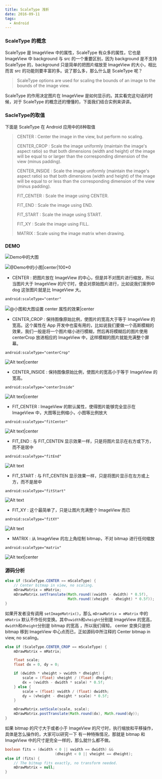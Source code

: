 ```yaml
---
title: ScaleType 浅析
date: 2016-09-11
tags:
  - Android
---
```

### ScaleType 的概念
ScaleType 是 ImageView 中的属性，ScaleType 有众多的属性，它也是 ImageView 中 background 与 src 的一个重要区别，因为 background 是不支持 ScaleType 的，background 只是简单的把图片缩放至 ImageView 的大小，相比而言 src 的功能则要丰富的多。说了那么多，那么什么是 ScaleType 呢？

>ScaleType options are used for scaling the bounds of an image to the bounds of the image view.

ScaleType 的作用决定图片在 ImageView 是如何显示的。其实看完这句话的时候，对于 ScaleType 的概念还的懵懂的，下面我们结合实例来讲讲。
<!--more-->
### SacleType的取值
下面是 ScaleType 在 Android 应用中的8种取值
>CENTER : Center the image in the view, but perform no scaling. 
>
>CENTER_CROP : Scale the image uniformly (maintain the image's aspect ratio) so that both dimensions (width and height) of the image will be equal to or larger than the corresponding dimension of the view (minus padding). 
>
>CENTER_INSIDE : Scale the image uniformly (maintain the image's aspect ratio) so that both dimensions (width and height) of the image will be equal to or less than the corresponding dimension of the view (minus padding). 
>
>FIT_CENTER : Scale the image using CENTER. 
>
>FIT_END : Scale the image using END. 
>
>FIT_START : Scale the image using START. 
>
>FIT_XY : Scale the image using FILL. 
>
>MATRIX : Scale using the image matrix when drawing. 



### DEMO
![Demo中的大图](/images/dog.png)

![@Demo中的小图|center|100*0](/images/pig.jpg)


- CENTER : 把图片放在 ImageView 的中心，但是并不对图片进行缩放，所以当图片大于 ImageView 的尺寸时，便会对原始图片进行，比如说我们案例中 dog 这张图片就是比 ImageView 大。
``` xml
android:scaleType="center"
```
![@小图和大图设置 center 属性的效果|center](/images/1473578738218.png)



- CENTER_CROP : 保持图像原始比例，使图片的宽高大于等于 ImageView 的宽高。这个属性在 App 开发中也蛮有用的，比如说我们要做一个高斯模糊的效果，我们一般是将一个图片缩小进行模糊，然后再将模糊后的图片使用 centerCrop 放进相应的 ImageView 中，这样模糊的图片就能充满整个屏幕。
``` xml
android:scaleType="centerCrop"
```

![Alt text|center](/images/1473579243120.png)


- CENTER_INSIDE : 保持图像原始比例，使图片的宽高小于等于 ImageView 的宽高。
``` xml
android:scaleType="centerInside"
```
![Alt text|center](/images/1473579398815.png)  

- FIT_CENTER : ImageView 的默认属性，使得图片能够完全显示在 ImageView 中，大图等比例缩小，小图等比例放大
``` xml
android:scaleType="fitCenter"
```
![Alt text|center](/images/1473579695369.png)

- FIT_END : 与 FIT_CENTEN 显示效果一样，只是将图片显示在右方或下方，而不是居中
``` xml
android:scaleType="fitEnd"
```
![Alt text](/images/1473581101136.png)

- FIT_START : 与 FIT_CENTEN 显示效果一样，只是将图片显示在左方或上方，而不是居中
``` xml
android:scaleType="fitStart"
```
![Alt text](/images/1473580770811.png)

- FIT_XY : 这个最简单了，只是让图片充满整个 ImageView 而已
``` xml
android:scaleType="fitXY"
```
![Alt text](/images/1473580841847.png)

- MATRIX :  从 ImageView 的左上角绘制 bitmap，不对 bitmap 进行任何缩放
``` xml
android:scaleType="matrix"
```
![Alt text|center](/images/1473588241309.png)
### 源码分析
``` java
else if (ScaleType.CENTER == mScaleType) {
    // Center bitmap in view, no scaling.
    mDrawMatrix = mMatrix;
    mDrawMatrix.setTranslate(Math.round((vwidth - dwidth) * 0.5f),
                             Math.round((vheight - dheight) * 0.5f));
}
```
如果开发者没有调用 `setImageMatrix()`，那么 `mDrawMatrix = mMatrix`  中的 `mMatrix`  默认不作任何变换。其中`vwidth`和`vheight`分别是 ImageView 的宽高，`dwidth`和`dheight`分别是 bitmap 的宽高 ，所以我们得知， center 变换只是把 bitmap 移到 ImageView 中心点而已，正如源码中所注释的 Center bitmap in view, no scaling。
``` java
else if (ScaleType.CENTER_CROP == mScaleType) {
    mDrawMatrix = mMatrix;

    float scale;
    float dx = 0, dy = 0;

    if (dwidth * vheight > vwidth * dheight) {
        scale = (float) vheight / (float) dheight; 
        dx = (vwidth - dwidth * scale) * 0.5f;
    } else {
        scale = (float) vwidth / (float) dwidth;
        dy = (vheight - dheight * scale) * 0.5f;
    }

    mDrawMatrix.setScale(scale, scale);
    mDrawMatrix.postTranslate(Math.round(dx), Math.round(dy));
}
```
如果 bitmap 的尺寸大于或者小于 ImageView 的尺寸时，执行缩放和平移操作，具体是怎么操作的，大家可以研究一下
有一种特殊情况，那就是 bitmap 和 ImageView 中的尺寸是完全一样的，那么就什么都不做。

``` java
boolean fits = (dwidth < 0 || vwidth == dwidth) &&
                       (dheight < 0 || vheight == dheight);
else if (fits) {
	// The bitmap fits exactly, no transform needed.
	mDrawMatrix = null;
}
```





